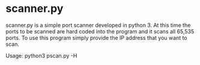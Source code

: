 # scanner.py

scanner.py is a simple port scanner developed in python 3. At this time the ports to be scanned are hard coded into the program and it scans all 65,535 ports. To use this program simply provide the IP address that you want to scan.

Usage: python3 pscan.py -H <ip>

